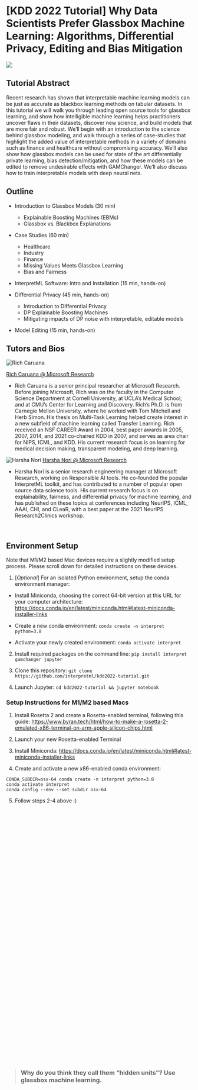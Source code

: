 # [KDD 2022 Tutorial] Why Data Scientists Prefer Glassbox Machine Learning: Algorithms, Differential Privacy, Editing and Bias Mitigation 

![](https://github.com/interpretml/interpretml.github.io/blob/master/interpret-highlight.gif)

## Tutorial Abstract

Recent research has shown that interpretable machine learning models can be just as accurate as blackbox learning methods on tabular datasets. In this tutorial we will walk you through leading open source tools for glassbox learning, and show how intelligible machine learning helps practitioners uncover flaws in their datasets, discover new science, and build models that are more fair and robust. We’ll begin with an introduction to the science behind glassbox modeling, and walk through a series of case-studies that highlight the added value of interpretable methods in a variety of domains such as finance and healthcare without compromising accuracy. We’ll also show how glassbox models can be used for state of the art differentially private learning, bias detection/mitigation, and how these models can be edited to remove undesirable effects with GAMChanger. We’ll also discuss how to train interpretable models with deep neural nets.

## Outline

- Introduction to Glassbox Models (30 min)
    - Explainable Boosting Machines (EBMs)
    - Glassbox vs. Blackbox Explanations
- Case Studies (60 min)
    - Healthcare
    - Industry
    - Finance
    - Missing Values Meets Glassbox Learning
    - Bias and Fairness

- InterpretML Software: Intro and Installation (15 min,  hands-on)
- Differential Privacy (45 min, hands-on)
    - Introduction to Differential Privacy
    - DP Explainable Boosting Machines
    - Mitigating impacts of DP noise with interpretable, editable models

- Model Editing (15 min, hands-on)


## Tutors and Bios

![Rich Caruana](https://www.microsoft.com/en-us/research/wp-content/uploads/2017/07/avatar_user_33365_1499288470-360x360.jpg)

[Rich Caruana @ Microsoft Research](https://www.microsoft.com/en-us/research/people/rcaruana/)

- Rich Caruana is a senior principal researcher at Microsoft Research. Before joining Microsoft, Rich was on the faculty in the Computer Science Department at Cornell University, at UCLA’s Medical School, and at CMU’s Center for Learning and Discovery.  Rich’s Ph.D. is from Carnegie Mellon University, where he worked with Tom Mitchell and Herb Simon.  His thesis on Multi-Task Learning helped create interest in a new subfield of machine learning called Transfer Learning.  Rich received an NSF CAREER Award in 2004, best paper awards in 2005, 2007, 2014, and 2021 co-chaired KDD in 2007, and serves as area chair for NIPS, ICML, and KDD. His current research focus is on learning for medical decision making, transparent modeling, and deep learning.
    
![Harsha Nori](https://www.microsoft.com/en-us/research/uploads/prod/2022/07/harsha_profile_pic.jpg)
[Harsha Nori @ Microsoft Research](https://www.microsoft.com/en-us/research/people/hanori/)
- Harsha Nori is a senior research engineering manager at Microsoft Research, working on Responsible AI tools. He co-founded the popular InterpretML toolkit, and has contributed to a number of popular open source data science tools. His current research focus is on explainability, fairness, and differential privacy for machine learning, and has published on these topics at conferences including NeurIPS, ICML, AAAI, CHI, and CLeaR, with a best paper at the 2021 NeurIPS Research2Clinics workshop. 

<br>

## Environment Setup

Note that M1/M2 based Mac devices require a slightly modified setup process. Please scroll down for detailed instructions on these devices.

1) [*Optional*] For an isolated Python environment, setup the conda environment manager:

- Install Miniconda, choosing the correct 64-bit version at this URL for your computer architecture: https://docs.conda.io/en/latest/miniconda.html#latest-miniconda-installer-links

- Create a new conda environment: `conda create -n interpret python=3.8`

- Activate your newly created environment: `conda activate interpret`

2) Install required packages on the command line: `pip install interpret gamchanger jupyter`

3) Clone this repository: `git clone https://github.com/interpretml/kdd2022-tutorial.git`

4) Launch Jupyter: `cd kdd2022-tutorial && jupyter notebook`

### Setup Instructions for M1/M2 based Macs

1) Install Rosetta 2 and create a Rosetta-enabled terminal, following this guide: https://www.byran.tech/html/how-to-make-a-rosetta-2-emulated-x86-terminal-on-arm-apple-silicon-chips.html

2) Launch your new Rosetta-enabled Terminal

3) Install Miniconda: https://docs.conda.io/en/latest/miniconda.html#latest-miniconda-installer-links

4) Create and activate a new x86-enabled conda environment: 
```
CONDA_SUBDIR=osx-64 conda create -n interpret python=3.8
conda activate interpret
conda config --env --set subdir osx-64
```

5) Follow steps 2-4 above :)


<br/>
<br/>
<br/>
<br/>
<br/>

<br/>
<br/>
<br/>
<br/>
<br/>

<br/>
<br/>
<br/>
<br/>
<br/>

<br/>
<br/>
<br/>
<br/>
<br/>

<br/>
<br/>
<br/>
<br/>
<br/>

<br/>
<br/>
<br/>
<br/>
<br/>

<br/>
<br/>
<br/>
<br/>
<br/>

<br/>
<br/>
<br/>
<br/>
<br/>

> ### Why do you think they call them “hidden units”? Use glassbox machine learning.















